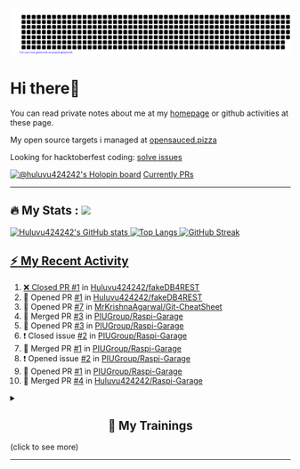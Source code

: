 ![gitartwork](gitartwork.svg)
# Hi there👋

You can read private notes about me at my [homepage](https://huluvu424242.github.io/home/) or github activities at these page.

My open source targets i managed at <a target="_blank" href="https://opensauced.pizza/">opensauced.pizza</a>

Looking for hacktoberfest coding: <a target="_blank" href="https://github.com/search?q=label:hacktoberfest+state:open+type:issue">solve issues</a>

[![@huluvu424242's Holopin board](https://holopin.io/api/user/board?user=huluvu424242)](https://holopin.io/@huluvu424242)
<a target="_blank" href="https://hacktoberfestchecker.jenko.me/user/Huluvu424242">Currently PRs</a>

---

## :fire: My Stats : <a href="https://github.com/Huluvu424242"><img src="https://img.shields.io/github/followers/Huluvu424242?label=follow&style=social" />
  
<!--p align="center"-->
<img alt="Huluvu424242's GitHub stats" src="https://github-readme-stats.vercel.app/api?username=Huluvu424242&show_icons=true&theme=vision-friendly-dark" width="33%" />
<img alt="Top Langs" src="https://github-readme-stats.vercel.app/api/top-langs/?username=Huluvu424242&layout=compact&theme=vision-friendly-dark" width="30%" />
<img alt="GitHub Streak" src="http://github-readme-streak-stats.herokuapp.com?user=Huluvu424242&theme=vision-friendly-dark&date_format=j%20M%5B%20Y%5D" width="33%" />
<!--/p-->
  
<!--script 
    type="module" 
    src='https://unpkg.com/@huluvu424242/honey-chucknorris-jokes@0.0.1/dist/honey-chucknorris-jokes/honey-chucknorris-jokes.js'>
</script>
<honey-chucknorris-jokes /-->

## :zap: My Recent Activity

<!--START_SECTION:activity-->
1. ❌ Closed PR [#1](https://github.com/Huluvu424242/fakeDB4REST/pull/1) in [Huluvu424242/fakeDB4REST](https://github.com/Huluvu424242/fakeDB4REST)
2. 💪 Opened PR [#1](https://github.com/Huluvu424242/fakeDB4REST/pull/1) in [Huluvu424242/fakeDB4REST](https://github.com/Huluvu424242/fakeDB4REST)
3. 💪 Opened PR [#7](https://github.com/MrKrishnaAgarwal/Git-CheatSheet/pull/7) in [MrKrishnaAgarwal/Git-CheatSheet](https://github.com/MrKrishnaAgarwal/Git-CheatSheet)
4. 🎉 Merged PR [#3](https://github.com/PIUGroup/Raspi-Garage/pull/3) in [PIUGroup/Raspi-Garage](https://github.com/PIUGroup/Raspi-Garage)
5. 💪 Opened PR [#3](https://github.com/PIUGroup/Raspi-Garage/pull/3) in [PIUGroup/Raspi-Garage](https://github.com/PIUGroup/Raspi-Garage)
6. ❗️ Closed issue [#2](https://github.com/PIUGroup/Raspi-Garage/issues/2) in [PIUGroup/Raspi-Garage](https://github.com/PIUGroup/Raspi-Garage)
7. 🎉 Merged PR [#1](https://github.com/PIUGroup/Raspi-Garage/pull/1) in [PIUGroup/Raspi-Garage](https://github.com/PIUGroup/Raspi-Garage)
8. ❗️ Opened issue [#2](https://github.com/PIUGroup/Raspi-Garage/issues/2) in [PIUGroup/Raspi-Garage](https://github.com/PIUGroup/Raspi-Garage)
9. 💪 Opened PR [#1](https://github.com/PIUGroup/Raspi-Garage/pull/1) in [PIUGroup/Raspi-Garage](https://github.com/PIUGroup/Raspi-Garage)
10. 🎉 Merged PR [#4](https://github.com/Huluvu424242/Raspi-Garage/pull/4) in [Huluvu424242/Raspi-Garage](https://github.com/Huluvu424242/Raspi-Garage)
<!--END_SECTION:activity-->
  
  
<details>   
  <summary> <h2 align="center">🌱 My Trainings</h2> (click to see more)</summary>
  
  <a  target="_blank" href="https://www.flickr.com/photos/huluvu424242/albums/72157628149627159" title="Zertifikate"><img src="https://live.staticflickr.com/7007/6401185011_d67d8dd4e4_c.jpg" width="100%" height="10%" alt="Zertifikate"></a>
  
</details>


--- 



<!--
**Huluvu424242/huluvu424242** is a ✨ _special_ ✨ repository because its `README.md` (this file) appears on your GitHub profile.

Here are some ideas to get you started:

- 🔭 I’m currently working on ...
- 🌱 I’m currently learning ...
- 👯 I’m looking to collaborate on ...
- 🤔 I’m looking for help with ...
- 💬 Ask me about ...
- 📫 How to reach me: ...
- 😄 Pronouns: ...
- ⚡ Fun fact: ...
-->
